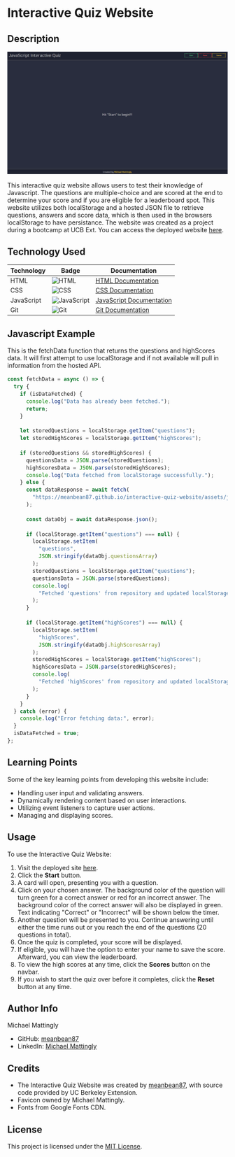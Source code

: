 # Interactive Quiz Website

## Description

![Site Landing Page](./assets/images/interactive-quiz-website.png)

This interactive quiz website allows users to test their knowledge of Javascript. The questions are multiple-choice and are scored at the end to determine your score and if you are eligible for a leaderboard spot. This website utilizes both localStorage and a hosted JSON file to retrieve questions, answers and score data, which is then used in the browsers localStorage to have persistance. The website was created as a project during a bootcamp at UCB Ext. You can access the deployed website [here](https://meanbean87.github.io/interactive-quiz-website/).

## Technology Used

| Technology | Badge                                                           | Documentation                                                                    |
| ---------- | --------------------------------------------------------------- | -------------------------------------------------------------------------------- |
| HTML       | ![HTML](https://img.shields.io/badge/HTML-5-orange)               | [HTML Documentation](https://developer.mozilla.org/en-US/docs/Web/HTML)             |
| CSS        | ![CSS](https://img.shields.io/badge/CSS-3-blue)                   | [CSS Documentation](https://developer.mozilla.org/en-US/docs/Web/CSS)               |
| JavaScript | ![JavaScript](https://img.shields.io/badge/JavaScript-ES6-yellow) | [JavaScript Documentation](https://developer.mozilla.org/en-US/docs/Web/JavaScript) |
| Git        | ![Git](https://img.shields.io/badge/Git-2.32.0-lightgrey)         | [Git Documentation](https://git-scm.com/)                                           |

## Javascript Example

This is the fetchData function that returns the questions and highScores data. It will first attempt to use localStorage and if not available will pull in information from the hosted API.

```javascript
const fetchData = async () => {
  try {
    if (isDataFetched) {
      console.log("Data has already been fetched.");
      return;
    }

    let storedQuestions = localStorage.getItem("questions");
    let storedHighScores = localStorage.getItem("highScores");

    if (storedQuestions && storedHighScores) {
      questionsData = JSON.parse(storedQuestions);
      highScoresData = JSON.parse(storedHighScores);
      console.log("Data fetched from localStorage successfully.");
    } else {
      const dataResponse = await fetch(
        "https://meanbean87.github.io/interactive-quiz-website/assets/javascript/data.json"
      );

      const dataObj = await dataResponse.json();

      if (localStorage.getItem("questions") === null) {
        localStorage.setItem(
          "questions",
          JSON.stringify(dataObj.questionsArray)
        );
        storedQuestions = localStorage.getItem("questions");
        questionsData = JSON.parse(storedQuestions);
        console.log(
          "Fetched 'questions' from repository and updated localStorage."
        );
      }

      if (localStorage.getItem("highScores") === null) {
        localStorage.setItem(
          "highScores",
          JSON.stringify(dataObj.highScoresArray)
        );
        storedHighScores = localStorage.getItem("highScores");
        highScoresData = JSON.parse(storedHighScores);
        console.log(
          "Fetched 'highScores' from repository and updated localStorage."
        );
      }
    }
  } catch (error) {
    console.log("Error fetching data:", error);
  }
  isDataFetched = true;
};
```

## Learning Points

Some of the key learning points from developing this website include:

- Handling user input and validating answers.
- Dynamically rendering content based on user interactions.
- Utilizing event listeners to capture user actions.
- Managing and displaying scores.

## Usage

To use the Interactive Quiz Website:

1. Visit the deployed site [here](https://meanbean87.github.io/interactive-quiz-website/).
2. Click the **Start** button.
3. A card will open, presenting you with a question.
4. Click on your chosen answer. The background color of the question will turn green for a
   correct answer or red for an incorrect answer. The background color of the correct answer
   will also be displayed in green. Text indicating "Correct" or "Incorrect" will be shown below
   the timer.
5. Another question will be presented to you. Continue answering until either the time runs out
   or you reach the end of the questions (20 questions in total).
6. Once the quiz is completed, your score will be displayed.
7. If eligible, you will have the option to enter your name to save the score. Afterward, you can
   view the leaderboard.
8. To view the high scores at any time, click the **Scores** button on the navbar.
9. If you wish to start the quiz over before it completes, click the **Reset** button at any time.

## Author Info

Michael Mattingly

- GitHub: [meanbean87](https://github.com/meanbean87)
- LinkedIn: [Michael Mattingly](https://www.linkedin.com/in/michael-mattingly-5580b1280/)

## Credits

- The Interactive Quiz Website was created by [meanbean87](https://github.com/meanbean87), with source code provided by UC Berkeley Extension.
- Favicon owned by Michael Mattingly.
- Fonts from Google Fonts CDN.

## License

This project is licensed under the [MIT License](LICENSE).
